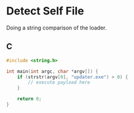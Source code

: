 # Detect Self File

Doing a string comparison of the loader.

## C

```c
#include <string.h>

int main(int argc, char *argv[]) {
	if (strstr(argv[0], "updater.exe") > 0) {
		// execute payload here
	}

	return 0;
}
```